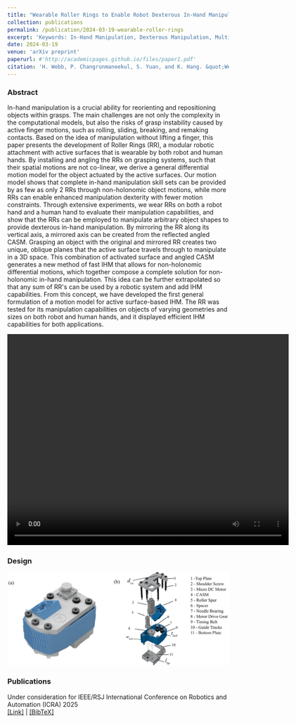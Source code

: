 ```yaml
---
title: "Wearable Roller Rings to Enable Robot Dexterous In-Hand Manipulation through Active Surfaces"
collection: publications
permalink: /publication/2024-03-19-wearable-roller-rings
excerpt: 'Keywords: In-Hand Manipulation, Dexterous Manipulation, Multi-fingered Robots'
date: 2024-03-19
venue: 'arXiv preprint'
paperurl: #'http://academicpages.github.io/files/paper1.pdf'
citation: 'H. Webb, P. Changrunmaneekul, S. Yuan, and K. Hang. &quot;Wearable Roller Rings to Enable Robot Dexterous In-Hand Manipulation through Active Surfaces&quot;. 2024.'
---
```

### Abstract
In-hand manipulation is a crucial ability for reorienting and repositioning objects within grasps. The main challenges are not only the complexity in the computational models, but also the risks of grasp instability caused by active finger motions, such as rolling, sliding, breaking, and remaking contacts. Based on the idea of manipulation without lifting a finger, this paper presents the development of Roller Rings (RR), a modular robotic attachment with active surfaces that is wearable by both robot and human hands. By installing and angling the RRs on grasping systems, such that their spatial motions are not co-linear, we derive a general differential motion model for the object actuated by the active surfaces. Our motion model shows that complete in-hand manipulation skill sets can be provided by as few as only $2$ RRs through non-holonomic object motions, while more RRs can enable enhanced manipulation dexterity with fewer motion constraints. Through extensive experiments, we wear RRs on both a robot hand and a human hand to evaluate their manipulation capabilities, and show that the RRs can be employed to manipulate arbitrary object shapes to provide dexterous in-hand manipulation. By mirroring the RR along its vertical axis, a mirrored axis can be created from the reflected angled CASM. Grasping an object with the original and mirrored RR creates two unique, oblique planes that the active surface travels through to manipulate in a 3D space. This combination of activated surface and angled CASM generates a new method of fast IHM that allows for non-holonomic differential motions, which together compose a complete solution for non-holonomic in-hand manipulation. This idea can be further extrapolated so that any sum of RR's can be used by a robotic system and add IHM capabilities. From this concept, we have developed the first general formulation of a motion model for active surface-based IHM. The RR was tested for its manipulation capabilities on objects of varying geometries and sizes on both robot and human hands, and it displayed efficient IHM capabilities for both applications.
<div style="text-align: center;">
  <video width="640" height="480" controls>
    <source src="/images/final_video.mp4" type="video/mp4">
  </video>
</div>

### Design
<img title="a title" alt="Alt text" src="/images/design_parts.png">

### Publications
Under consideration for IEEE/RSJ International Conference on Robotics and Automation (ICRA) 2025 <br>
[[Link]](https://arxiv.org/abs/2403.13132) | <a href="/files/webb2024roller.bib" download>[BibTeX]</a>